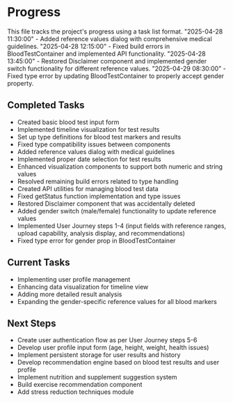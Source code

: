 
# Progress

This file tracks the project's progress using a task list format.
"2025-04-28 11:30:00" - Added reference values dialog with comprehensive medical guidelines.
"2025-04-28 12:15:00" - Fixed build errors in BloodTestContainer and implemented API functionality.
"2025-04-28 13:45:00" - Restored Disclaimer component and implemented gender switch functionality for different reference values.
"2025-04-29 08:30:00" - Fixed type error by updating BloodTestContainer to properly accept gender property.

## Completed Tasks

- Created basic blood test input form
- Implemented timeline visualization for test results
- Set up type definitions for blood test markers and results
- Fixed type compatibility issues between components
- Added reference values dialog with medical guidelines
- Implemented proper date selection for test results
- Enhanced visualization components to support both numeric and string values
- Resolved remaining build errors related to type handling
- Created API utilities for managing blood test data
- Fixed getStatus function implementation and type issues
- Restored Disclaimer component that was accidentally deleted
- Added gender switch (male/female) functionality to update reference values
- Implemented User Journey steps 1-4 (input fields with reference ranges, upload capability, analysis display, and recommendations)
- Fixed type error for gender prop in BloodTestContainer

## Current Tasks

- Implementing user profile management
- Enhancing data visualization for timeline view
- Adding more detailed result analysis
- Expanding the gender-specific reference values for all blood markers

## Next Steps

- Create user authentication flow as per User Journey steps 5-6
- Develop user profile input form (age, height, weight, health issues)
- Implement persistent storage for user results and history
- Develop recommendation engine based on blood test results and user profile
- Implement nutrition and supplement suggestion system
- Build exercise recommendation component
- Add stress reduction techniques module
